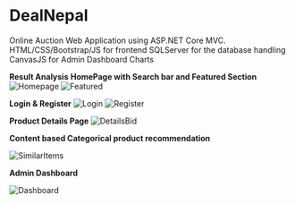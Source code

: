 # DealNepal

Online Auction Web Application using ASP.NET Core MVC.
HTML/CSS/Bootstrap/JS for frontend 
SQLServer for the database handling
CanvasJS for Admin Dashboard Charts

**Result Analysis**
**HomePage with Search bar and Featured Section**
![Homepage](https://user-images.githubusercontent.com/12298173/160250844-80410e34-8d0d-433d-9022-cee1d77feeb4.png)
![Featured](https://user-images.githubusercontent.com/12298173/160251166-cd81dd09-d724-4f44-aec9-a148b112d9ec.png)


**Login & Register**
![Login](https://user-images.githubusercontent.com/12298173/160250387-2465f103-5dc7-4543-9ecf-5d8686b40649.png)
![Register](https://user-images.githubusercontent.com/12298173/160250402-f01f2949-e636-49bb-8592-509a9ccd7347.png)

**Product Details Page**
![DetailsBid](https://user-images.githubusercontent.com/12298173/160250860-337179a2-9d34-46e9-9987-6b2fe0d2ea17.png)

**Content based Categorical product recommendation**

![SimilarItems](https://user-images.githubusercontent.com/12298173/160250990-6ffaccd9-123a-46d2-b2b8-86071fd748a7.png)

**Admin Dashboard**

![Dashboard](https://user-images.githubusercontent.com/12298173/160250424-2daadb52-2443-47cc-a8b5-c0cd4e0f413c.png)
